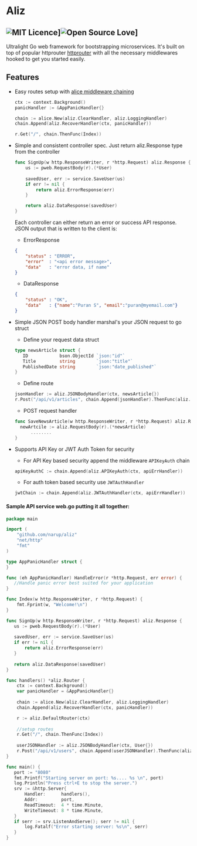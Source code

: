 # Aliz 
## ![MIT Licence](https://badges.frapsoft.com/os/mit/mit.svg?v=103)]![Open Source Love](https://badges.frapsoft.com/os/v2/open-source.svg?v=103)]
Ultralight Go web framework for bootstrapping microservices. It's built on top of popular httprouter [httprouter](github.com/julienschmidt/httprouter) with all the necessary middlewares hooked to get you started easily. 

## Features 
* Easy routes setup with [alice middleware chaining](https://github.com/justinas/alice)

    ```go
    ctx := context.Background()
    panicHandler := &AppPanicHandler{}

    chain := alice.New(aliz.ClearHandler, aliz.LoggingHandler)
    chain.Append(aliz.RecoverHandler(ctx, panicHandler))

    r.Get("/", chain.ThenFunc(Index))
    ```
* Simple and consistent controller spec. Just return aliz.Response type from the controller
	```go
	func SignUp(w http.ResponseWriter, r *http.Request) aliz.Response {
		us := pweb.RequestBody(r).(*User)
		
		savedUser, err := service.SaveUser(us)
		if err != nil {
			return aliz.ErrorResponse(err)
		}
	
		return aliz.DataResponse(savedUser)
	}
	```
	Each controller can either return an error or success API response. JSON output that is written to the client is:
    
	* ErrorResponse
	```JSON
	{
	    "status" : "ERROR",
	    "error"  : "<api error message>",
	    "data"   : "error data, if name"
	}
	```
	* DataResponse
	```JSON
	{
	    "status" : "OK",
	    "data"   : {"name":"Puran S", "email":"puran@myemail.com"}
	}
	```
* Simple JSON POST body handler marshal's your JSON request to go struct 
     - Define your request data struct
     ```go
     type newsArticle struct {
		ID            bson.ObjectId `json:"id"`
		Title         string        `json:"title"`
		PublishedDate string        `json:"date_published"`
     }
     ```
    
    - Define route
    ```go
    jsonHandler := aliz.JSONBodyHandler(ctx, newsArticle{})
    r.Post("/api/v1/articles", chain.Append(jsonHandler).ThenFunc(aliz.ResponseHandler(SaveNewsArticle)))
    ```
	
    - POST request handler
    ```go
    func SaveNewsArticle(w http.ResponseWriter, r *http.Request) aliz.Response {
	  newArtcile := aliz.RequestBody(r).(*newsArticle)
          ........
    }
    ```
    
* Supports API Key or JWT Auth Token for security
    * For API Key based security append the middleware ```APIKeyAuth``` chain
    ```go
	apiKeyAuthC := chain.Append(aliz.APIKeyAuth(ctx, apiErrHandler))
    ```
    * For auth token based security use ```JWTAuthHandler```
    ```go
    jwtChain := chain.Append(aliz.JWTAuthHandler(ctx, apiErrHandler))
    ```


#### Sample API service web.go putting it all together:

 ```go
 package main

 import (
     "github.com/narup/aliz"
     "net/http"
     "fmt"
 )

 type AppPanicHandler struct {
 }
 
 func (eh AppPanicHandler) HandleError(r *http.Request, err error) {
    //Handle panic error best suited for your application
 }
 
 func Index(w http.ResponseWriter, r *http.Request) {
     fmt.Fprint(w, "Welcome!\n")
 }

 func SignUp(w http.ResponseWriter, r *http.Request) aliz.Response {
	us := pweb.RequestBody(r).(*User)
	
	savedUser, err := service.SaveUser(us)
	if err != nil {
	    return aliz.ErrorResponse(err)
	}
	
	return aliz.DataResponse(savedUser)
 }
 
 func handlers() *aliz.Router {
     ctx := context.Background()
     var panicHandler = &AppPanicHandler{}
   
     chain := alice.New(aliz.ClearHandler, aliz.LoggingHandler)
     chain.Append(aliz.RecoverHandler(ctx, panicHandler))

     r := aliz.DefaultRouter(ctx)
     
     //setup routes
     r.Get("/", chain.ThenFunc(Index))
     
     userJSONHandler := aliz.JSONBodyHandler(ctx, User{})
     r.Post("/api/v1/users", chain.Append(userJSONHandler).ThenFunc(aliz.ResponseHandler(SignUp)))
 }
 
 func main() {
 	port := "8080"
	fmt.Printf("Starting server on port: %s.... %s \n", port)
	log.Println("Press ctrl+E to stop the server.")
	srv := &http.Server{
		Handler:      handlers(),
		Addr:         port,
		ReadTimeout:  4 * time.Minute,
		WriteTimeout: 8 * time.Minute,
	}
	if serr := srv.ListenAndServe(); serr != nil {
		log.Fatalf("Error starting server: %s\n", serr)
	}
} 
```
